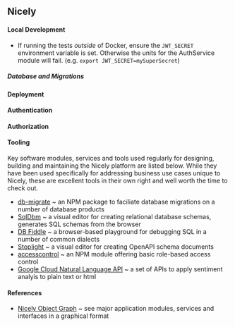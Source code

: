 ## Nicely

#### Local Development

* If running the tests _outside_ of Docker, ensure the `JWT_SECRET` environment variable is set. Otherwise the units for the AuthService module will fail. (e.g. `export JWT_SECRET=mySuperSecret`)

##### Database and Migrations


#### Deployment


#### Authentication


#### Authorization


#### Tooling
Key software modules, services and tools used regularly for designing, building and maintaining the Nicely platform are listed below. While they have been used specifically for addressing business use cases unique to Nicely, these are excellent tools in their own right and well worth the time to check out.

* [db-migrate](https://db-migrate.readthedocs.io/en/latest/Getting%20Started/usage/) ~ an NPM package to faciliate database migrations on a number of database products
* [SqlDbm](sqldbm.com) ~ a visual editor for creating relational database schemas, generates SQL schemas from the browser
* [DB Fiddle](https://www.db-fiddle.com) ~ a browser-based playground for debugging SQL in a number of common dialects
* [Stoplight](https://stoplight.io) ~ a visual editor for creating OpenAPI schema documents
* [accesscontrol](https://www.npmjs.com/package/accesscontrol) ~ an NPM module offering basic role-based access control
* [Google Cloud Natural Language API](https://cloud.google.com/natural-language/docs) ~ a set of APIs to apply sentiment analyis to plain text or html

#### References

* [Nicely Object Graph](https://sketchboard.me/tCioi39DllPg#/) ~ see major application modules, services and interfaces in a graphical format